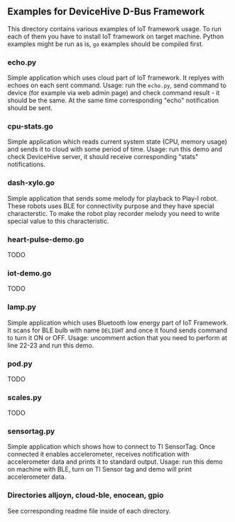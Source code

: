 ## Examples for DeviceHive D-Bus Framework 

This directory contains various examples of IoT framework usage.
To run each of them you have to install IoT framework on target machine.
Python examples might be run as is, `go` examples should be compiled first.

### echo.py
Simple application which uses cloud part of IoT framework. It replyes with echoes
on each sent command. Usage: run the `echo.py`, send command to device (for example
via web admin page) and check command result - it should be the same. At the same
time corresponding "echo" notification should be sent.

### cpu-stats.go
Simple application which reads current system state (CPU, memory usage) and sends
it to cloud with some period of time. Usage: run this demo and check DeviceHive
server, it should receive corresponding "stats" notifications.

### dash-xylo.go
Simple application that sends some melody for playback to Play-I robot.
These robots uses BLE for connectivity purpose and they have special characterstic.
To make the robot play recorder melody you need to write special value to this
characteristic.

### heart-pulse-demo.go
TODO

### iot-demo.go
TODO

### lamp.py
Simple application which uses Bluetooth low energy part of IoT Framework.
It scans for BLE bulb with name `DELIGHT` and once it found sends command
to turn it ON or OFF. Usage: uncomment action that you need to perform at
line 22-23 and run this demo.

### pod.py
TODO

### scales.py
TODO

### sensortag.py
Simple application which shows how to connect to TI SensorTag. Once connected it
enables accelerometer, receives notification with accelerometer data and prints it
to standard output. Usage: run this demo on machine with BLE, turn on TI Sensor
tag and demo will print accelerometer data.

### Directories alljoyn, cloud-ble, enocean, gpio
See corresponding readme file inside of each directory.
